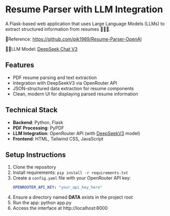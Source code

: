 # Resume Parser with LLM Integration

A Flask-based web application that uses Large Language Models (LLMs) to extract structured information from resumes 👨🏻‍💻.

📖Reference: https://github.com/pik1989/Resume-Parser-OpenAI

🧠💬LLM Model: [DeepSeek Chat V3](https://openrouter.ai/models/deepseek-chat)

## Features

- PDF resume parsing and text extraction
- Integration with DeepSeekV3 via OpenRouter API
- JSON-structured data extraction for resume components
- Clean, modern UI for displaying parsed resume information

## Technical Stack

- **Backend**: Python, Flask
- **PDF Processing**: PyPDF
- **LLM Integration**: OpenRouter API (with [DeepSeekV3](https://openrouter.ai/models/deepseek-chat) model)
- **Frontend**: HTML, Tailwind CSS, JavaScript

## Setup Instructions

1. Clone the repository
2. Install requirements: `pip install -r requirements.txt`
3. Create a `config.yaml` file with your OpenRouter API key:
   ```yaml
   OPENROUTER_API_KEY: "your_api_key_here"
   ```
4. Ensure a directory named __DATA__ exists in the project root
5. Run the app: python app.py
6. Access the interface at http://localhost:8000
